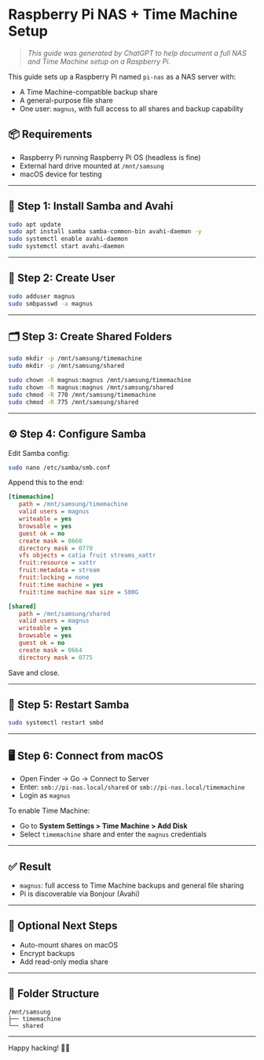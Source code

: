 # Raspberry Pi NAS + Time Machine Setup

> *This guide was generated by ChatGPT to help document a full NAS and Time Machine setup on a Raspberry Pi.*

This guide sets up a Raspberry Pi named `pi-nas` as a NAS server with:
- A Time Machine-compatible backup share
- A general-purpose file share
- One user: `magnus`, with full access to all shares and backup capability

## 📦 Requirements
- Raspberry Pi running Raspberry Pi OS (headless is fine)
- External hard drive mounted at `/mnt/samsung`
- macOS device for testing

---

## 🧰 Step 1: Install Samba and Avahi
```bash
sudo apt update
sudo apt install samba samba-common-bin avahi-daemon -y
sudo systemctl enable avahi-daemon
sudo systemctl start avahi-daemon
```

---

## 👤 Step 2: Create User
```bash
sudo adduser magnus
sudo smbpasswd -a magnus
```

---

## 🗂️ Step 3: Create Shared Folders
```bash
sudo mkdir -p /mnt/samsung/timemachine
sudo mkdir -p /mnt/samsung/shared

sudo chown -R magnus:magnus /mnt/samsung/timemachine
sudo chown -R magnus:magnus /mnt/samsung/shared
sudo chmod -R 770 /mnt/samsung/timemachine
sudo chmod -R 775 /mnt/samsung/shared
```

---

## ⚙️ Step 4: Configure Samba
Edit Samba config:
```bash
sudo nano /etc/samba/smb.conf
```
Append this to the end:
```ini
[timemachine]
   path = /mnt/samsung/timemachine
   valid users = magnus
   writeable = yes
   browsable = yes
   guest ok = no
   create mask = 0660
   directory mask = 0770
   vfs objects = catia fruit streams_xattr
   fruit:resource = xattr
   fruit:metadata = stream
   fruit:locking = none
   fruit:time machine = yes
   fruit:time machine max size = 500G

[shared]
   path = /mnt/samsung/shared
   valid users = magnus
   writeable = yes
   browsable = yes
   guest ok = no
   create mask = 0664
   directory mask = 0775
```
Save and close.

---

## 🔁 Step 5: Restart Samba
```bash
sudo systemctl restart smbd
```

---

## 🖥️ Step 6: Connect from macOS
- Open Finder → Go → Connect to Server
- Enter: `smb://pi-nas.local/shared` or `smb://pi-nas.local/timemachine`
- Login as `magnus`

To enable Time Machine:
- Go to **System Settings > Time Machine > Add Disk**
- Select `timemachine` share and enter the `magnus` credentials

---

## ✅ Result
- `magnus`: full access to Time Machine backups and general file sharing
- Pi is discoverable via Bonjour (Avahi)

---

## 📝 Optional Next Steps
- Auto-mount shares on macOS
- Encrypt backups
- Add read-only media share

---

## 📂 Folder Structure
```
/mnt/samsung
├── timemachine
└── shared
```

---

Happy hacking! 🐧🎾
